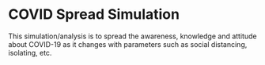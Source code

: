# COVID Spread Simulation
 This simulation/analysis is to spread the awareness, knowledge and attitude about COVID-19 as it changes with parameters such as social distancing, isolating, etc.
